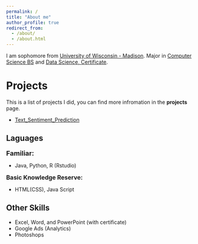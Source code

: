 ```yaml
---
permalink: /
title: "About me"
author_profile: true
redirect_from: 
  - /about/
  - /about.html
---
```


I am sophomore from [University of Wisconsin - Madison](https://www.wisc.edu/). Major in [Computer Science BS](https://guide.wisc.edu/undergraduate/letters-science/computer-sciences/computer-sciences-bs/) and [Data Science, Certificate](https://guide.wisc.edu/undergraduate/letters-science/statistics/data-science-certificate/).

Projects
======
This is a list of projects I did, you can find more infromation in the __projects__ page.

- [Text_Sentiment_Prediction](https://github.com/BrianOuyangLe/Text_Sentiment_Prediction/tree/Danning)

Laguages
------
__<font size="4">Familiar:</font>__
- Java, Python, R (Rstudio)

__<font size="3">Basic Knowledge Reserve:</font>__
- HTML(CSS), Java Script

Other Skills
------
- Excel, Word, and PowerPoint (with certificate)
- Google Ads (Analytics)
- Photoshops

